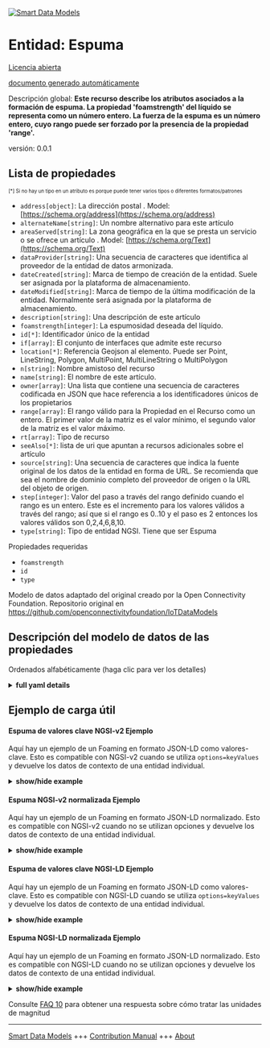 <!-- 10-Header -->  
[![Smart Data Models](https://smartdatamodels.org/wp-content/uploads/2022/01/SmartDataModels_logo.png "Logo")](https://smartdatamodels.org)  
Entidad: Espuma  
===============<!-- /10-Header -->  
<!-- 15-License -->  
[Licencia abierta](https://github.com/smart-data-models//dataModel.OCF/blob/master/Foaming/LICENSE.md)  
[documento generado automáticamente](https://docs.google.com/presentation/d/e/2PACX-1vTs-Ng5dIAwkg91oTTUdt8ua7woBXhPnwavZ0FxgR8BsAI_Ek3C5q97Nd94HS8KhP-r_quD4H0fgyt3/pub?start=false&loop=false&delayms=3000#slide=id.gb715ace035_0_60)  
<!-- /15-License -->  
<!-- 20-Description -->  
Descripción global: **Este recurso describe los atributos asociados a la formación de espuma. La propiedad 'foamstrength' del líquido se representa como un número entero. La fuerza de la espuma es un número entero, cuyo rango puede ser forzado por la presencia de la propiedad 'range'.**  
versión: 0.0.1  
<!-- /20-Description -->  
<!-- 30-PropertiesList -->  

## Lista de propiedades  

<sup><sub>[*] Si no hay un tipo en un atributo es porque puede tener varios tipos o diferentes formatos/patrones</sub></sup>  
- `address[object]`: La dirección postal  . Model: [https://schema.org/address](https://schema.org/address)- `alternateName[string]`: Un nombre alternativo para este artículo  - `areaServed[string]`: La zona geográfica en la que se presta un servicio o se ofrece un artículo  . Model: [https://schema.org/Text](https://schema.org/Text)- `dataProvider[string]`: Una secuencia de caracteres que identifica al proveedor de la entidad de datos armonizada.  - `dateCreated[string]`: Marca de tiempo de creación de la entidad. Suele ser asignada por la plataforma de almacenamiento.  - `dateModified[string]`: Marca de tiempo de la última modificación de la entidad. Normalmente será asignada por la plataforma de almacenamiento.  - `description[string]`: Una descripción de este artículo  - `foamstrength[integer]`: La espumosidad deseada del líquido.  - `id[*]`: Identificador único de la entidad  - `if[array]`: El conjunto de interfaces que admite este recurso  - `location[*]`: Referencia Geojson al elemento. Puede ser Point, LineString, Polygon, MultiPoint, MultiLineString o MultiPolygon  - `n[string]`: Nombre amistoso del recurso  - `name[string]`: El nombre de este artículo.  - `owner[array]`: Una lista que contiene una secuencia de caracteres codificada en JSON que hace referencia a los identificadores únicos de los propietarios  - `range[array]`: El rango válido para la Propiedad en el Recurso como un entero. El primer valor de la matriz es el valor mínimo, el segundo valor de la matriz es el valor máximo.  - `rt[array]`: Tipo de recurso  - `seeAlso[*]`: lista de uri que apuntan a recursos adicionales sobre el artículo  - `source[string]`: Una secuencia de caracteres que indica la fuente original de los datos de la entidad en forma de URL. Se recomienda que sea el nombre de dominio completo del proveedor de origen o la URL del objeto de origen.  - `step[integer]`: Valor del paso a través del rango definido cuando el rango es un entero.  Este es el incremento para los valores válidos a través del rango; así que si el rango es 0..10 y el paso es 2 entonces los valores válidos son 0,2,4,6,8,10.  - `type[string]`: Tipo de entidad NGSI. Tiene que ser Espuma  <!-- /30-PropertiesList -->  
<!-- 35-RequiredProperties -->  
Propiedades requeridas  
- `foamstrength`  - `id`  - `type`  <!-- /35-RequiredProperties -->  
<!-- 40-RequiredProperties -->  
Modelo de datos adaptado del original creado por la Open Connectivity Foundation. Repositorio original en https://github.com/openconnectivityfoundation/IoTDataModels  
<!-- /40-RequiredProperties -->  
<!-- 50-DataModelHeader -->  
## Descripción del modelo de datos de las propiedades  
Ordenados alfabéticamente (haga clic para ver los detalles)  
<!-- /50-DataModelHeader -->  
<!-- 60-ModelYaml -->  
<details><summary><strong>full yaml details</strong></summary>    
```yaml  
Foaming:    
  description: 'This Resource describes the attributes associated with foaming. The Property ''foamstrength'' of the liquid is represented as an integer.The foam strength is an integer, the range of which may be enforced by the presence of the Property ''range''.'    
  properties:    
    address:    
      description: 'The mailing address'    
      properties:    
        addressCountry:    
          description: 'Property. The country. For example, Spain. Model:''https://schema.org/addressCountry'''    
          type: string    
        addressLocality:    
          description: 'Property. The locality in which the street address is, and which is in the region. Model:''https://schema.org/addressLocality'''    
          type: string    
        addressRegion:    
          description: 'Property. The region in which the locality is, and which is in the country. Model:''https://schema.org/addressRegion'''    
          type: string    
        postOfficeBoxNumber:    
          description: 'Property. The post office box number for PO box addresses. For example, 03578. Model:''https://schema.org/postOfficeBoxNumber'''    
          type: string    
        postalCode:    
          description: 'Property. The postal code. For example, 24004. Model:''https://schema.org/https://schema.org/postalCode'''    
          type: string    
        streetAddress:    
          description: 'Property. The street address. Model:''https://schema.org/streetAddress'''    
          type: string    
      type: object    
      x-ngsi:    
        model: https://schema.org/address    
        type: Property    
    alternateName:    
      description: 'An alternative name for this item'    
      type: string    
      x-ngsi:    
        type: Property    
    areaServed:    
      description: 'The geographic area where a service or offered item is provided'    
      type: string    
      x-ngsi:    
        model: https://schema.org/Text    
        type: Property    
    dataProvider:    
      description: 'A sequence of characters identifying the provider of the harmonised data entity.'    
      type: string    
      x-ngsi:    
        type: Property    
    dateCreated:    
      description: 'Entity creation timestamp. This will usually be allocated by the storage platform.'    
      format: date-time    
      type: string    
      x-ngsi:    
        type: Property    
    dateModified:    
      description: 'Timestamp of the last modification of the entity. This will usually be allocated by the storage platform.'    
      format: date-time    
      type: string    
      x-ngsi:    
        type: Property    
    description:    
      description: 'A description of this item'    
      type: string    
      x-ngsi:    
        type: Property    
    foamstrength:    
      description: 'The desired foaminess of the liquid.'    
      type: integer    
      x-ngsi:    
        type: Property    
    id:    
      anyOf: &foaming_-_properties_-_owner_-_items_-_anyof    
        - description: 'Property. Identifier format of any NGSI entity'    
          maxLength: 256    
          minLength: 1    
          pattern: ^[\w\-\.\{\}\$\+\*\[\]`|~^@!,:\\]+$    
          type: string    
        - description: 'Property. Identifier format of any NGSI entity'    
          format: uri    
          type: string    
      description: 'Unique identifier of the entity'    
      x-ngsi:    
        type: Property    
    if:    
      description: 'The interface set supported by this resource'    
      items:    
        enum:    
          - oic.if.rw    
          - oic.if.baseline    
        type: string    
      minItems: 2    
      readOnly: true    
      type: array    
      uniqueItems: true    
      x-ngsi:    
        type: Property    
    location:    
      description: 'Geojson reference to the item. It can be Point, LineString, Polygon, MultiPoint, MultiLineString or MultiPolygon'    
      oneOf:    
        - description: 'Geoproperty. Geojson reference to the item. Point'    
          properties:    
            bbox:    
              items:    
                type: number    
              minItems: 4    
              type: array    
            coordinates:    
              items:    
                type: number    
              minItems: 2    
              type: array    
            type:    
              enum:    
                - Point    
              type: string    
          required:    
            - type    
            - coordinates    
          title: 'GeoJSON Point'    
          type: object    
        - description: 'Geoproperty. Geojson reference to the item. LineString'    
          properties:    
            bbox:    
              items:    
                type: number    
              minItems: 4    
              type: array    
            coordinates:    
              items:    
                items:    
                  type: number    
                minItems: 2    
                type: array    
              minItems: 2    
              type: array    
            type:    
              enum:    
                - LineString    
              type: string    
          required:    
            - type    
            - coordinates    
          title: 'GeoJSON LineString'    
          type: object    
        - description: 'Geoproperty. Geojson reference to the item. Polygon'    
          properties:    
            bbox:    
              items:    
                type: number    
              minItems: 4    
              type: array    
            coordinates:    
              items:    
                items:    
                  items:    
                    type: number    
                  minItems: 2    
                  type: array    
                minItems: 4    
                type: array    
              type: array    
            type:    
              enum:    
                - Polygon    
              type: string    
          required:    
            - type    
            - coordinates    
          title: 'GeoJSON Polygon'    
          type: object    
        - description: 'Geoproperty. Geojson reference to the item. MultiPoint'    
          properties:    
            bbox:    
              items:    
                type: number    
              minItems: 4    
              type: array    
            coordinates:    
              items:    
                items:    
                  type: number    
                minItems: 2    
                type: array    
              type: array    
            type:    
              enum:    
                - MultiPoint    
              type: string    
          required:    
            - type    
            - coordinates    
          title: 'GeoJSON MultiPoint'    
          type: object    
        - description: 'Geoproperty. Geojson reference to the item. MultiLineString'    
          properties:    
            bbox:    
              items:    
                type: number    
              minItems: 4    
              type: array    
            coordinates:    
              items:    
                items:    
                  items:    
                    type: number    
                  minItems: 2    
                  type: array    
                minItems: 2    
                type: array    
              type: array    
            type:    
              enum:    
                - MultiLineString    
              type: string    
          required:    
            - type    
            - coordinates    
          title: 'GeoJSON MultiLineString'    
          type: object    
        - description: 'Geoproperty. Geojson reference to the item. MultiLineString'    
          properties:    
            bbox:    
              items:    
                type: number    
              minItems: 4    
              type: array    
            coordinates:    
              items:    
                items:    
                  items:    
                    items:    
                      type: number    
                    minItems: 2    
                    type: array    
                  minItems: 4    
                  type: array    
                type: array    
              type: array    
            type:    
              enum:    
                - MultiPolygon    
              type: string    
          required:    
            - type    
            - coordinates    
          title: 'GeoJSON MultiPolygon'    
          type: object    
      x-ngsi:    
        type: Geoproperty    
    n:    
      description: 'Friendly name of the Resource'    
      maxLength: 64    
      readOnly: true    
      type: string    
      x-ngsi:    
        type: Property    
    name:    
      description: 'The name of this item.'    
      type: string    
      x-ngsi:    
        type: Property    
    owner:    
      description: 'A List containing a JSON encoded sequence of characters referencing the unique Ids of the owner(s)'    
      items:    
        anyOf: *foaming_-_properties_-_owner_-_items_-_anyof    
        description: 'Property. Unique identifier of the entity'    
      type: array    
      x-ngsi:    
        type: Property    
    range:    
      description: 'The valid range for the Property in the Resource as an integer. The first value in the array is the minimum value, the second value in the array is the maximum value.'    
      items:    
        type: integer    
      maxItems: 2    
      minItems: 2    
      readOnly: true    
      type: array    
      x-ngsi:    
        type: Property    
    rt:    
      description: 'Resource Type'    
      items:    
        enum:    
          - oic.r.foaming    
        maxLength: 64    
        type: string    
      minItems: 1    
      readOnly: true    
      type: array    
      uniqueItems: true    
      x-ngsi:    
        type: Property    
    seeAlso:    
      description: 'list of uri pointing to additional resources about the item'    
      oneOf:    
        - items:    
            format: uri    
            type: string    
          minItems: 1    
          type: array    
        - format: uri    
          type: string    
      x-ngsi:    
        type: Property    
    source:    
      description: 'A sequence of characters giving the original source of the entity data as a URL. Recommended to be the fully qualified domain name of the source provider, or the URL to the source object.'    
      type: string    
      x-ngsi:    
        type: Property    
    step:    
      description: 'Step value across the defined range when the range is an integer.  This is the increment for valid values across the range; so if range is 0..10 and step is 2 then valid values are 0,2,4,6,8,10.'    
      readOnly: true    
      type: integer    
      x-ngsi:    
        type: Property    
    type:    
      description: 'NGSI entity type. It has to be Foaming'    
      enum:    
        - Foaming    
      type: string    
      x-ngsi:    
        type: Property    
  required:    
    - foamstrength    
    - id    
    - type    
  type: object    
  x-derived-from: https://raw.githubusercontent.com/openconnectivityfoundation/IoTDataModels/master/FoamingResURI.swagger.json    
  x-disclaimer: 'Redistribution and use in source and binary forms, with or without modification, are permitted  provided that the license conditions are met. Copyleft (c) 2021 Contributors to Smart Data Models Program'    
  x-license-url: https://github.com/smart-data-models/dataModel.OCF/blob/master/Foaming/LICENSE.md    
  x-model-schema: https://smart-data-models.github.io/dataModel.OCF/Foaming/schema.json    
  x-model-tags: OCF    
  x-version: 0.0.1    
```  
</details>    
<!-- /60-ModelYaml -->  
<!-- 70-MiddleNotes -->  
<!-- /70-MiddleNotes -->  
<!-- 80-Examples -->  
## Ejemplo de carga útil  
#### Espuma de valores clave NGSI-v2 Ejemplo  
Aquí hay un ejemplo de un Foaming en formato JSON-LD como valores-clave. Esto es compatible con NGSI-v2 cuando se utiliza `options=keyValues` y devuelve los datos de contexto de una entidad individual.  
<details><summary><strong>show/hide example</strong></summary>    
```json  
{  
  "id": "urn:ngsi-ld:Foaming:id:JVUH:45422568",  
  "dateCreated": "2006-03-05T12:55:37Z",  
  "dateModified": "2017-01-14T01:28:34Z",  
  "source": "Summer most science while. Structure would address plan avoid very everybody exist.",  
  "name": "Identify city outside personal. Call back try. Watch president scientist prove responsibility say rich appear.",  
  "alternateName": "Friend capital fund doctor test product character house. Notice know step fight young enter edge medical. She likely man.",  
  "description": "Suddenly range discussion. Little large either thought. Rest care thus building hotel political. Case who get child.",  
  "dataProvider": "Executive reveal audience among impact young occur. Everyone worker relate eight.",  
  "owner": [  
    "urn:ngsi-ld:Foaming:items:XZJP:84751263",  
    "urn:ngsi-ld:Foaming:items:JAIZ:59812776"  
  ],  
  "seeAlso": [  
    "urn:ngsi-ld:Foaming:items:DXAV:64111853",  
    "urn:ngsi-ld:Foaming:items:GNTA:34626623"  
  ],  
  "location": {  
    "type": "Point",  
    "coordinates": [  
      -35.0776695,  
      158.939982  
    ]  
  },  
  "address": {  
    "streetAddress": "She audience class former. Accept affect player cell message floor. Unit ok any research far.",  
    "addressLocality": "Real may increase. Finish up east edge speech reason. Difficult history policy prepare good mouth maintain where.",  
    "addressRegion": "Sense exist play. Single seek between.",  
    "addressCountry": "Mouth mouth such sing culture note water. Cell human former throughout.",  
    "postalCode": "Building present according item movement three apply. Long price group raise leader throughout to.",  
    "postOfficeBoxNumber": "Draw nation particular public order when easy. Do this science across radio."  
  },  
  "areaServed": "Analysis serious instead staff. Buy the seem admit six tonight. Between there five. Form she color thus story.",  
  "rt": [  
    "oic.r.foaming",  
    "oic.r.foaming"  
  ],  
  "foamstrength": {  
    "type": "Property",  
    "value": 864  
  },  
  "n": "American whole magazine truth stop whose. On traditional measure example sense peace. Would mouth relate own chair.",  
  "range": [  
    864,  
    864  
  ],  
  "step": {  
    "type": "Property",  
    "value": 864  
  },  
  "if": [  
    "oic.if.rw",  
    "oic.if.baseline"  
  ],  
  "type": "Foaming"  
}  
```  
</details>  
#### Espuma NGSI-v2 normalizada Ejemplo  
Aquí hay un ejemplo de un Foaming en formato JSON-LD normalizado. Esto es compatible con NGSI-v2 cuando no se utilizan opciones y devuelve los datos de contexto de una entidad individual.  
<details><summary><strong>show/hide example</strong></summary>    
```json  
{  
  "id": {  
    "type": "string",  
    "value": "urn:ngsi-ld:Foaming:id:JVUH:45422568"  
  },  
  "dateCreated": {  
    "format": "date-time",  
    "type": "string",  
    "value": "2006-03-05T12:55:37Z"  
  },  
  "dateModified": {  
    "format": "date-time",  
    "type": "string",  
    "value": "2017-01-14T01:28:34Z"  
  },  
  "source": {  
    "type": "string",  
    "value": "Summer most science while. Structure would address plan avoid very everybody exist."  
  },  
  "name": {  
    "type": "string",  
    "value": "Identify city outside personal. Call back try. Watch president scientist prove responsibility say rich appear."  
  },  
  "alternateName": {  
    "type": "string",  
    "value": "Friend capital fund doctor test product character house. Notice know step fight young enter edge medical. She likely man."  
  },  
  "description": {  
    "type": "string",  
    "value": "Suddenly range discussion. Little large either thought. Rest care thus building hotel political. Case who get child."  
  },  
  "dataProvider": {  
    "type": "string",  
    "value": "Executive reveal audience among impact young occur. Everyone worker relate eight."  
  },  
  "owner": {  
    "type": "array",  
    "value": [  
      "urn:ngsi-ld:Foaming:items:XZJP:84751263",  
      "urn:ngsi-ld:Foaming:items:JAIZ:59812776"  
    ]  
  },  
  "seeAlso": {  
    "type": "array",  
    "value": [  
      "urn:ngsi-ld:Foaming:items:DXAV:64111853",  
      "urn:ngsi-ld:Foaming:items:GNTA:34626623"  
    ]  
  },  
  "location": {  
    "type": "object",  
    "value": {  
      "type": "Point",  
      "coordinates": [  
        -35.0776695,  
        158.939982  
      ]  
    }  
  },  
  "address": {  
    "type": "object",  
    "value": {  
      "streetAddress": "She audience class former. Accept affect player cell message floor. Unit ok any research far.",  
      "addressLocality": "Real may increase. Finish up east edge speech reason. Difficult history policy prepare good mouth maintain where.",  
      "addressRegion": "Sense exist play. Single seek between.",  
      "addressCountry": "Mouth mouth such sing culture note water. Cell human former throughout.",  
      "postalCode": "Building present according item movement three apply. Long price group raise leader throughout to.",  
      "postOfficeBoxNumber": "Draw nation particular public order when easy. Do this science across radio."  
    }  
  },  
  "areaServed": {  
    "type": "string",  
    "value": "Analysis serious instead staff. Buy the seem admit six tonight. Between there five. Form she color thus story."  
  },  
  "rt": {  
    "type": "array",  
    "value": [  
      "oic.r.foaming",  
      "oic.r.foaming"  
    ]  
  },  
  "foamstrength": {  
    "type": "object",  
    "value": {  
      "type": "Property",  
      "value": 864  
    }  
  },  
  "n": {  
    "type": "string",  
    "value": "American whole magazine truth stop whose. On traditional measure example sense peace. Would mouth relate own chair."  
  },  
  "range": {  
    "type": "array",  
    "value": [  
      864,  
      864  
    ]  
  },  
  "step": {  
    "type": "object",  
    "value": {  
      "type": "Property",  
      "value": 864  
    }  
  },  
  "if": {  
    "type": "array",  
    "value": [  
      "oic.if.rw",  
      "oic.if.baseline"  
    ]  
  },  
  "type": {  
    "type": "string",  
    "value": "Foaming"  
  }  
}  
```  
</details>  
#### Espuma de valores clave NGSI-LD Ejemplo  
Aquí hay un ejemplo de un Foaming en formato JSON-LD como valores-clave. Esto es compatible con NGSI-LD cuando se utiliza `options=keyValues` y devuelve los datos de contexto de una entidad individual.  
<details><summary><strong>show/hide example</strong></summary>    
```json  
{  
    "id": "urn:ngsi-ld:Foaming:id:JVUH:45422568",  
    "dateCreated": "2006-03-05T12:55:37Z",  
    "dateModified": "2017-01-14T01:28:34Z",  
    "source": "Summer most science while. Structure would address plan avoid very everybody exist.",  
    "name": "Identify city outside personal. Call back try. Watch president scientist prove responsibility say rich appear.",  
    "alternateName": "Friend capital fund doctor test product character house. Notice know step fight young enter edge medical. She likely man.",  
    "description": "Suddenly range discussion. Little large either thought. Rest care thus building hotel political. Case who get child.",  
    "dataProvider": "Executive reveal audience among impact young occur. Everyone worker relate eight.",  
    "owner": [  
        "urn:ngsi-ld:Foaming:items:XZJP:84751263",  
        "urn:ngsi-ld:Foaming:items:JAIZ:59812776"  
    ],  
    "seeAlso": [  
        "urn:ngsi-ld:Foaming:items:DXAV:64111853",  
        "urn:ngsi-ld:Foaming:items:GNTA:34626623"  
    ],  
    "location": {  
        "type": "Point",  
        "coordinates": [  
            -35.0776695,  
            158.939982  
        ]  
    },  
    "address": {  
        "streetAddress": "She audience class former. Accept affect player cell message floor. Unit ok any research far.",  
        "addressLocality": "Real may increase. Finish up east edge speech reason. Difficult history policy prepare good mouth maintain where.",  
        "addressRegion": "Sense exist play. Single seek between.",  
        "addressCountry": "Mouth mouth such sing culture note water. Cell human former throughout.",  
        "postalCode": "Building present according item movement three apply. Long price group raise leader throughout to.",  
        "postOfficeBoxNumber": "Draw nation particular public order when easy. Do this science across radio."  
    },  
    "areaServed": "Analysis serious instead staff. Buy the seem admit six tonight. Between there five. Form she color thus story.",  
    "rt": [  
        "oic.r.foaming",  
        "oic.r.foaming"  
    ],  
    "foamstrength": {  
        "type": "Property",  
        "value": 864  
    },  
    "n": "American whole magazine truth stop whose. On traditional measure example sense peace. Would mouth relate own chair.",  
    "range": [  
        864,  
        864  
    ],  
    "step": {  
        "type": "Property",  
        "value": 864  
    },  
    "if": [  
        "oic.if.rw",  
        "oic.if.baseline"  
    ],  
    "type": "Foaming",  
    "@context": [  
        "https://smartdatamodels.org/context.jsonld",  
        "https://raw.githubusercontent.com/smart-data-models/dataModel.OCF/master/context.jsonld"  
    ]  
}  
```  
</details>  
#### Espuma NGSI-LD normalizada Ejemplo  
Aquí hay un ejemplo de un Foaming en formato JSON-LD normalizado. Esto es compatible con NGSI-LD cuando no se utilizan opciones y devuelve los datos de contexto de una entidad individual.  
<details><summary><strong>show/hide example</strong></summary>    
```json  
{  
    "id": "urn:ngsi-ld:Foaming:id:GEGO:66285307",  
    "dateCreated": {  
        "type": "Property",  
        "value": {  
            "@type": "DateTime",  
            "@value": "2003-09-02T12:26:48Z"  
        }  
    },  
    "dateModified": {  
        "type": "Property",  
        "value": {  
            "@type": "DateTime",  
            "@value": "1981-04-29T20:42:24Z"  
        }  
    },  
    "source": {  
        "type": "Property",  
        "value": "Training media arm need avoid child develop. Surface animal kid president serious. Still ten prove leave bar."  
    },  
    "name": {  
        "type": "Property",  
        "value": "Cup can including choose. Police student modern still six media about. But try instead cultural understand game perhaps."  
    },  
    "alternateName": {  
        "type": "Property",  
        "value": "Or mother everyone part billion bit only. Ok share investment hard discover Mr."  
    },  
    "description": {  
        "type": "Property",  
        "value": "Build write room country hear. Whose along fill."  
    },  
    "dataProvider": {  
        "type": "Property",  
        "value": "Blood determine prove know must. Organization possible growth between. Far billion individual then. Account sometimes although."  
    },  
    "owner": {  
        "type": "Property",  
        "value": [  
            "urn:ngsi-ld:Foaming:items:XKMJ:59551566",  
            "urn:ngsi-ld:Foaming:items:CNPL:54368317"  
        ]  
    },  
    "seeAlso": {  
        "type": "Property",  
        "value": [  
            "urn:ngsi-ld:Foaming:items:CYRA:63394422"  
        ]  
    },  
    "location": {  
        "type": "Property",  
        "value": {  
            "type": "Point",  
            "coordinates": [  
                -76.5520235,  
                -158.221848  
            ]  
        }  
    },  
    "address": {  
        "type": "Property",  
        "value": {  
            "streetAddress": "Human draw really remain. Task various argue keep.",  
            "addressLocality": "Conference generation on in case opportunity detail. Stand town entire minute over effort war far.",  
            "addressRegion": "Purpose number trade right yet. Her service clear north fish. Back blood mind whose.",  
            "addressCountry": "Move it food democratic minute line. Leg pressure science audience.",  
            "postalCode": "Even crime white believe for. Suddenly nature bag measure. There heart apply upon raise face.",  
            "postOfficeBoxNumber": "Run follow rock seem assume. West care at develop item able money lot."  
        }  
    },  
    "areaServed": {  
        "type": "Property",  
        "value": "Drug war our Democrat senior. Down notice another answer newspaper notice goal. Activity someone create explain center once allow."  
    },  
    "rt": {  
        "type": "Property",  
        "value": [  
            "oic.r.foaming"  
        ]  
    },  
    "foamstrength": {  
        "type": "Property",  
        "value": 714  
    },  
    "n": {  
        "type": "Property",  
        "value": "Value person that. Night at interesting push TV computer."  
    },  
    "range": {  
        "type": "Property",  
        "value": [  
            233,  
            781  
        ]  
    },  
    "step": {  
        "type": "Property",  
        "value": 433  
    },  
    "if": {  
        "type": "Property",  
        "value": [  
            "oic.if.rw",  
            "oic.if.rw"  
        ]  
    },  
    "type": "Foaming",  
    "@context": [  
        "https://smartdatamodels.org/context.jsonld",  
        "https://raw.githubusercontent.com/smart-data-models/dataModel.OCF/master/context.jsonld"  
    ]  
}  
```  
</details><!-- /80-Examples -->  
<!-- 90-FooterNotes -->  
<!-- /90-FooterNotes -->  
<!-- 95-Units -->  
Consulte [FAQ 10](https://smartdatamodels.org/index.php/faqs/) para obtener una respuesta sobre cómo tratar las unidades de magnitud  
<!-- /95-Units -->  
<!-- 97-LastFooter -->  
---  
[Smart Data Models](https://smartdatamodels.org) +++ [Contribution Manual](https://bit.ly/contribution_manual) +++ [About](https://bit.ly/Introduction_SDM)<!-- /97-LastFooter -->  
